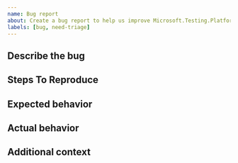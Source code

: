 ```yaml
---
name: Bug report
about: Create a bug report to help us improve Microsoft.Testing.Platform and MSTest
labels: [bug, need-triage]
---
```


## Describe the bug

<!-- 
A clear and concise description of what the bug is and which version it impacts.
-->

## Steps To Reproduce

<!--
Provide the steps to reproduce the behavior:
1. Go to '...'
2. Click on '....'
3. Scroll down to '....'
4. See error

Note that we would be glad if you could enclose a repro (zip or link to some GitHub project).
-->

## Expected behavior

## Actual behavior

## Additional context

<!--
Add any other context about the problem here. 
-->
